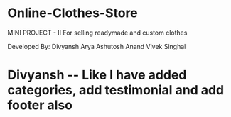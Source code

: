 # Online-Clothes-Store
MINI PROJECT - II
For selling readymade and custom clothes

Developed By:
Divyansh Arya
Ashutosh Anand
Vivek Singhal

# Divyansh -- Like I have added categories, add testimonial and add footer also 